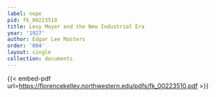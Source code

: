 ```yaml
---
label: nope
pid: fk_00223510
title: Levy Mayer and the New Industrial Era
year: '1927'
author: Edgar Lee Masters
order: '004'
layout: single
collection: documents
---
```



{{< embed-pdf url=https://florencekelley.northwestern.edu/pdfs/fk_00223510.pdf >}}